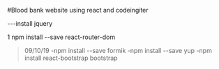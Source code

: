 #Blood bank website using react and codeingiter

---install jquery

1 npm install --save react-router-dom

> 09/10/19
-npm install --save formik
-npm install --save yup
-npm install react-bootstrap bootstrap

```sh

```
